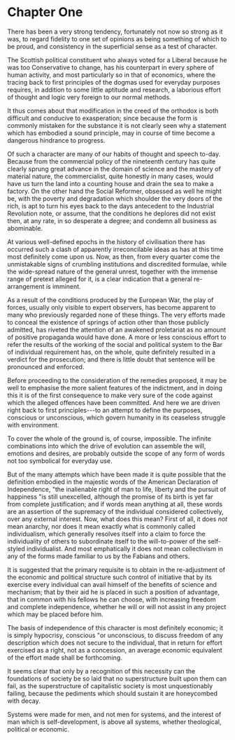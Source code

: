# Chapter One

There has been a very strong tendency, fortunately not now so strong as it was, to regard fidelity to one set of opinions as being something of which to be proud, and consistency in the superficial sense as a test of character.

The Scottish political constituent who always voted for a Liberal because he was too Conservative to change, has his counterpart in every sphere of human activity, and most particularly so in that of economics, where the tracing back to first principles of the dogmas used for everyday purposes requires, in addition to some little aptitude and research, a laborious effort of thought and logic very foreign to our normal methods.

It thus comes about that modification in the creed of the orthodox is both difficult and conducive to exasperation; since because the form is commonly mistaken for the substance it is not clearly seen why a statement which has embodied a sound principle, may in course of time become a dangerous hindrance to progress.

Of such a character are many of our habits of thought and speech to-day. Because from the commercial policy of the nineteenth century has quite clearly sprung great advance in the domain of science and the mastery of material nature, the commercialist, quite honestly in many cases, would have us turn the land into a counting house and drain the sea to make a factory. On the other hand the Social Reformer, obsessed as well he might be, with the poverty and degradation which shoulder the very doors of the rich, is apt to turn his eyes back to the days antecedent to the Industrial Revolution note, or assume, that the conditions he deplores did not exist then, at any rate, in so desperate a degree; and condemn all business as abominable.

At various well-defined epochs in the history of civilisation there has occurred such a clash of apparently irreconcilable ideas as has at this time most definitely come upon us. Now, as then, from every quarter come the unmistakable signs of crumbling institutions and discredited formulae, while the wide-spread nature of the general unrest, together with the immense range of pretext alleged for it, is a clear indication that a general re-arrangement is imminent.

As a result of the conditions produced by the European War, the play of forces, usually only visible to expert observers, has become apparent to many who previously regarded none of these things. The very efforts made to conceal the existence of springs of action other than those publicly admitted, has riveted the attention of an awakened proletariat as no amount of positive propaganda would have done. A more or less conscious effort to refer the results of the working of the social and political system to the Bar of individual requirement has, on the whole, quite definitely resulted in a verdict for the prosecution; and there is little doubt that sentence will be pronounced and enforced.

Before proceeding to the consideration of the remedies proposed, it may be well to emphasise the more salient features of the indictment, and in doing this it is of the first consequence to make very sure of the code against which the alleged offences have been committed. And here we are driven right back to first principles---to an attempt to define the purposes, conscious or unconscious, which govern humanity in its ceaseless struggle with environment.

To cover the whole of the ground is, of course, impossible. The infinite combinations into which the drive of evolution can assemble the will, emotions and desires, are probably outside the scope of any form of words not too symbolical for everyday use.

But of the many attempts which have been made it is quite possible that the definition embodied in the majestic words of the American Declaration of Independence, "the inalienable right of man to life, liberty and the pursuit of happiness "is still unexcelled, although the promise of its birth is yet far from complete justification; and if words mean anything at all, these words are an assertion of the supremacy of the individual considered collectively, over any external interest. Now, what does this mean? First of all, it does *not* mean anarchy, nor does it mean exactly what is commonly called individualism, which generally resolves itself into a claim to force the individuality of others to subordinate itself to the will-to-power of the self-styled individualist. And most emphatically it does not mean collectivism in any of the forms made familiar to us by the Fabians and others.

It is suggested that the primary requisite is to obtain in the re-adjustment of the economic and political structure such control of initiative that by its exercise every individual can avail himself of the benefits of science and mechanism; that by their aid he is placed in such a position of advantage, that in common with his fellows he can choose, with increasing freedom and complete independence, whether he will or will not assist in any project which may be placed before him.

The basis of independence of this character is most definitely economic; it is simply hypocrisy, conscious "or unconscious, to discuss freedom of any description which does not secure to the individual, that in return for effort exercised as a right, not as a concession, an average economic equivalent of the effort made shall be forthcoming.

It seems clear that only by a recognition of this necessity can the foundations of society be so laid that no superstructure built upon them can fail, as the superstructure of capitalistic society is most unquestionably failing, because the pediments which should sustain it are honeycombed with decay.

Systems were made for men, and not men for systems, and the interest of man which is self-development, is above all systems, whether theological, political or economic.
